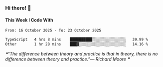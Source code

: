 ### Hi there! 👋

#### This Week I Code With
<!--START_SECTION:waka-->

```txt
From: 16 October 2025 - To: 23 October 2025

TypeScript   4 hrs 8 mins    ██████████░░░░░░░░░░░░░░░   39.99 %
Other        1 hr 28 mins    ███▓░░░░░░░░░░░░░░░░░░░░░   14.16 %
```

<!--END_SECTION:waka-->

<!--STARTS_HERE_QUOTE_README-->
<i>❝“The difference between theory and practice is that in theory, there is no difference between theory and practice.”— Richard Moore   ❞</i>
<!--ENDS_HERE_QUOTE_README-->
